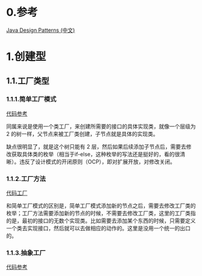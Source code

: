 # 0.参考
[Java Design Patterns (中文)](https://java-design-patterns.com/zh/patterns/)

# 1.创建型

## 1.1.工厂类型

### 1.1.1.简单工厂模式

[代码参考](https://java-design-patterns.com/zh/patterns/factory/#%E8%A7%A3%E9%87%8A)

同属来说是使用一个类工厂，来创建所需要的接口的具体实现类，就像一个层级为 2 的树一样，父节点来被工厂类创建，子节点就是具体的实现类。

缺点很明显了，就是这个树只能有 2 层，然后如果后续添加子节点后，需要去修改获取具体类的枚举（相当于if-else，这种枚举的写法还是挺好的，看的很清晰）。违反了设计模式的开闭原则（OCP），即对扩展开放，对修改关闭。

### 1.1.2.工厂方法

[代码工厂](https://java-design-patterns.com/zh/patterns/factory-method/#also-known-as)

和简单工厂模式的区别是，简单工厂模式添加新的节点之后，需要去修改工厂类的枚举；工厂方法需要添加新的节点的时候，不需要去修改工厂类，这里的工厂类指的是，最初的接口的无数个实现类。比如需要去添加某个东西的时候，只需要定义一个类去实现接口，然后就可以去做相应的动作的。这里是没用一个统一的出口的。

### 1.1.3.抽象工厂

[代码参考](https://java-design-patterns.com/zh/patterns/abstract-factory/)